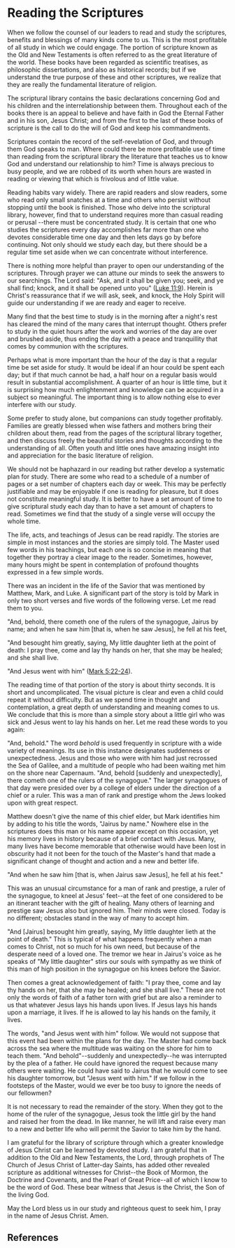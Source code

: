 # Reading the Scriptures

When we follow the counsel of our leaders to read and study the scriptures,
benefits and blessings of many kinds come to us. This is the most profitable
of all study in which we could engage. The portion of scripture known as the
Old and New Testaments is often referred to as the great literature of the
world. These books have been regarded as scientific treatises, as philosophic
dissertations, and also as historical records; but if we understand the true
purpose of these and other scriptures, we realize that they are really the
fundamental literature of religion.

The scriptural library contains the basic declarations concerning God and his
children and the interrelationship between them. Throughout each of the books
there is an appeal to believe and have faith in God the Eternal Father and in
his son, Jesus Christ; and from the first to the last of these books of
scripture is the call to do the will of God and keep his commandments.

Scriptures contain the record of the self-revelation of God, and through them
God speaks to man. Where could there be more profitable use of time than
reading from the scriptural library the literature that teaches us to know God
and understand our relationship to him? Time is always precious to busy
people, and we are robbed of its worth when hours are wasted in reading or
viewing that which is frivolous and of little value.

Reading habits vary widely. There are rapid readers and slow readers, some who
read only small snatches at a time and others who persist without stopping
until the book is finished. Those who delve into the scriptural library,
however, find that to understand requires more than casual reading or perusal
--there must be concentrated study. It is certain that one who studies the
scriptures every day accomplishes far more than one who devotes considerable
time one day and then lets days go by before continuing. Not only should we
study each day, but there should be a regular time set aside when we can
concentrate without interference.

There is nothing more helpful than prayer to open our understanding of the
scriptures. Through prayer we can attune our minds to seek the answers to our
searchings. The Lord said: "Ask, and it shall be given you; seek, and ye shall
find; knock, and it shall be opened unto you" ([Luke
11:9](/scriptures/nt/luke/11.9?lang=eng#8)). Herein is Christ's reassurance
that if we will ask, seek, and knock, the Holy Spirit will guide our
understanding if we are ready and eager to receive.

Many find that the best time to study is in the morning after a night's rest
has cleared the mind of the many cares that interrupt thought. Others prefer
to study in the quiet hours after the work and worries of the day are over and
brushed aside, thus ending the day with a peace and tranquillity that comes by
communion with the scriptures.

Perhaps what is more important than the hour of the day is that a regular time
be set aside for study. It would be ideal if an hour could be spent each day;
but if that much cannot be had, a half hour on a regular basis would result in
substantial accomplishment. A quarter of an hour is little time, but it is
surprising how much enlightenment and knowledge can be acquired in a subject
so meaningful. The important thing is to allow nothing else to ever interfere
with our study.

Some prefer to study alone, but companions can study together profitably.
Families are greatly blessed when wise fathers and mothers bring their
children about them, read from the pages of the scriptural library together,
and then discuss freely the beautiful stories and thoughts according to the
understanding of all. Often youth and little ones have amazing insight into
and appreciation for the basic literature of religion.

We should not be haphazard in our reading but rather develop a systematic plan
for study. There are some who read to a schedule of a number of pages or a set
number of chapters each day or week. This may be perfectly justifiable and may
be enjoyable if one is reading for pleasure, but it does not constitute
meaningful study. It is better to have a set amount of time to give scriptural
study each day than to have a set amount of chapters to read. Sometimes we
find that the study of a single verse will occupy the whole time.

The life, acts, and teachings of Jesus can be read rapidly. The stories are
simple in most instances and the stories are simply told. The Master used few
words in his teachings, but each one is so concise in meaning that together
they portray a clear image to the reader. Sometimes, however, many hours might
be spent in contemplation of profound thoughts expressed in a few simple
words.

There was an incident in the life of the Savior that was mentioned by Matthew,
Mark, and Luke. A significant part of the story is told by Mark in only two
short verses and five words of the following verse. Let me read them to you.

"And, behold, there cometh one of the rulers of the synagogue, Jairus by name;
and when he saw him [that is, when he saw Jesus], he fell at his feet,

"And besought him greatly, saying, My little daughter lieth at the point of
death: I pray thee, come and lay thy hands on her, that she may be healed; and
she shall live.

"And Jesus went with him" ([Mark
5:22-24](/scriptures/nt/mark/5.22-24?lang=eng#21)).

The reading time of that portion of the story is about thirty seconds. It is
short and uncomplicated. The visual picture is clear and even a child could
repeat it without difficulty. But as we spend time in thought and
contemplation, a great depth of understanding and meaning comes to us. We
conclude that this is more than a simple story about a little girl who was
sick and Jesus went to lay his hands on her. Let me read these words to you
again:

"And, behold." The word _behold_ is used frequently in scripture with a wide
variety of meanings. Its use in this instance designates suddenness or
unexpectedness. Jesus and those who were with him had just recrossed the Sea
of Galilee, and a multitude of people who had been waiting met him on the
shore near Capernaum. "And, behold [suddenly and unexpectedly], there cometh
one of the rulers of the synagogue." The larger synagogues of that day were
presided over by a college of elders under the direction of a chief or a
ruler. This was a man of rank and prestige whom the Jews looked upon with
great respect.

Matthew doesn't give the name of this chief elder, but Mark identifies him by
adding to his title the words, "Jairus by name." Nowhere else in the
scriptures does this man or his name appear except on this occasion, yet his
memory lives in history because of a brief contact with Jesus. Many, many
lives have become memorable that otherwise would have been lost in obscurity
had it not been for the touch of the Master's hand that made a significant
change of thought and action and a new and better life.

"And when he saw him [that is, when Jairus saw Jesus], he fell at his feet."

This was an unusual circumstance for a man of rank and prestige, a ruler of
the synagogue, to kneel at Jesus' feet--at the feet of one considered to be an
itinerant teacher with the gift of healing. Many others of learning and
prestige saw Jesus also but ignored him. Their minds were closed. Today is no
different; obstacles stand in the way of many to accept him.

"And [Jairus] besought him greatly, saying, My little daughter lieth at the
point of death." This is typical of what happens frequently when a man comes
to Christ, not so much for his own need, but because of the desperate need of
a loved one. The tremor we hear in Jairus's voice as he speaks of "My little
daughter" stirs our souls with sympathy as we think of this man of high
position in the synagogue on his knees before the Savior.

Then comes a great acknowledgement of faith: "I pray thee, come and lay thy
hands on her, that she may be healed; and she shall live." These are not only
the words of faith of a father torn with grief but are also a reminder to us
that whatever Jesus lays his hands upon lives. If Jesus lays his hands upon a
marriage, it lives. If he is allowed to lay his hands on the family, it lives.

The words, "and Jesus went with him" follow. We would not suppose that this
event had been within the plans for the day. The Master had come back across
the sea where the multitude was waiting on the shore for him to teach them.
"And behold"--suddenly and unexpectedly--he was interrupted by the plea of a
father. He could have ignored the request because many others were waiting. He
could have said to Jairus that he would come to see his daughter tomorrow, but
"Jesus went with him." If we follow in the footsteps of the Master, would we
ever be too busy to ignore the needs of our fellowmen?

It is not necessary to read the remainder of the story. When they got to the
home of the ruler of the synagogue, Jesus took the little girl by the hand and
raised her from the dead. In like manner, he will lift and raise every man to
a new and better life who will permit the Savior to take him by the hand.

I am grateful for the library of scripture through which a greater knowledge
of Jesus Christ can be learned by devoted study. I am grateful that in
addition to the Old and New Testaments, the Lord, through prophets of The
Church of Jesus Christ of Latter-day Saints, has added other revealed
scripture as additional witnesses for Christ--the Book of Mormon, the Doctrine
and Covenants, and the Pearl of Great Price--all of which I know to be the
word of God. These bear witness that Jesus is the Christ, the Son of the
living God.

May the Lord bless us in our study and righteous quest to seek him, I pray in
the name of Jesus Christ. Amen.

## References

